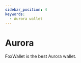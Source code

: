 ```yaml
---
sidebar_position: 4
keywords:
  - Aurora wallet
---
```


# Aurora

FoxWallet is the best Aurora wallet.